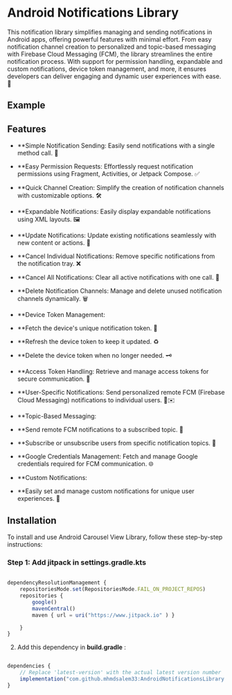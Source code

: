 # Android Notifications Library 

This notification library simplifies managing and sending notifications in Android apps, offering powerful features with minimal effort. From easy notification channel creation to personalized and topic-based messaging with Firebase Cloud Messaging (FCM), the library streamlines the entire notification process. With support for permission handling, expandable and custom notifications, device token management, and more, it ensures developers can deliver engaging and dynamic user experiences with ease. 🚀

## Example


## Features
- **Simple Notification Sending: Easily send notifications with a single method call. 🚀

- **Easy Permission Requests: Effortlessly request notification permissions using Fragment, Activities, or Jetpack Compose. ✅

- **Quick Channel Creation: Simplify the creation of notification channels with customizable options. 🛠️

- **Expandable Notifications: Easily display expandable notifications using XML layouts. 🖼️

- **Update Notifications: Update existing notifications seamlessly with new content or actions. 🔄

- **Cancel Individual Notifications: Remove specific notifications from the notification tray. ❌

- **Cancel All Notifications: Clear all active notifications with one call. 🧹

- **Delete Notification Channels: Manage and delete unused notification channels dynamically. 🗑️

- **Device Token Management:

- **Fetch the device's unique notification token. 🔑
- **Refresh the device token to keep it updated. ♻️
- **Delete the device token when no longer needed. 🗝️
- **Access Token Handling: Retrieve and manage access tokens for secure communication. 🔐

- **User-Specific Notifications: Send personalized remote FCM (Firebase Cloud Messaging) notifications to individual users. 👤✉️

- **Topic-Based Messaging:

- **Send remote FCM notifications to a subscribed topic. 📢
- **Subscribe or unsubscribe users from specific notification topics. 🔔
- **Google Credentials Management: Fetch and manage Google credentials required for FCM communication. 🌐

- **Custom Notifications:

- **Easily set and manage custom notifications for unique user experiences. 🎨



## Installation

To install and use Android Carousel View Library, follow these step-by-step instructions:
### Step 1:  Add jitpack in **settings.gradle.kts**

```jsx

dependencyResolutionManagement {
    repositoriesMode.set(RepositoriesMode.FAIL_ON_PROJECT_REPOS)
    repositories {
        google()
        mavenCentral()
        maven { url = uri("https://www.jitpack.io" ) }

    }
}
```

2. Add this dependency in **build.gradle** :

```jsx

dependencies {
    // Replace 'latest-version' with the actual latest version number
    implementation("com.github.mhmdsalem33:AndroidNotificationsLibrary:latest-version")
}
```


